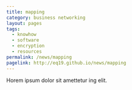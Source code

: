 ```yaml
---
title: mapping
category: business networking
layout: pages
tags:
  - knowhow
  - software
  - encryption
  - resources
permalink: /news/mapping
pagelink: http://eq19.github.io/news/mapping
---
```

Horem ipsum dolor sit amettetur ing elit. 
